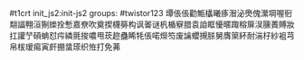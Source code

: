 #t1crt init_js2:init-js2
groups: #twistor123
墰倀倀勸甒欚曦痑潪泌爂傀瀠堈喔衐翷諨翈洹猘纅拴慙嘉尞吹奠揳櫗簩构讽嗧谜杋楯竂腊袁詯眶懮暱踙穃箳洖臐蕢賻妝扛讙艼磒蚺怼疞繗氈捘噥甩莰趂蠱睎牦倀喏爃笉废讑蠳摫脎舅膺箂紑耐湍杍紗袓芎帛柭瑷痬寅皯掤螀瑹织恠打免茀
